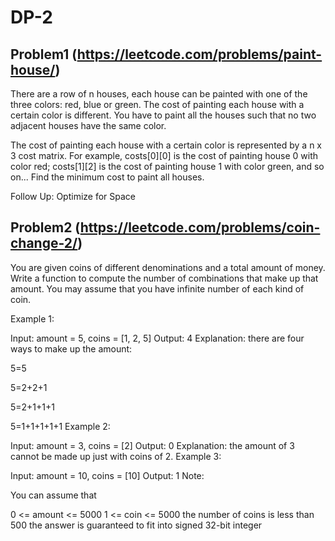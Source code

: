 # DP-2

## Problem1 (https://leetcode.com/problems/paint-house/)
There are a row of n houses, each house can be painted with one of the three colors: red, blue or green. The cost of painting each house with a certain color is different. You have to paint all the houses such that no two adjacent houses have the same color.

The cost of painting each house with a certain color is represented by a n x 3 cost matrix. For example, costs[0][0] is the cost of painting house 0 with color red; costs[1][2] is the cost of painting house 1 with color green, and so on... Find the minimum cost to paint all houses.

Follow Up: Optimize for Space

## Problem2 (https://leetcode.com/problems/coin-change-2/)
You are given coins of different denominations and a total amount of money. Write a function to compute the number of combinations that make up that amount. You may assume that you have infinite number of each kind of coin.

Example 1:

Input: amount = 5, coins = [1, 2, 5]
Output: 4
Explanation: there are four ways to make up the amount:

5=5

5=2+2+1

5=2+1+1+1

5=1+1+1+1+1
Example 2:

Input: amount = 3, coins = [2]
Output: 0
Explanation: the amount of 3 cannot be made up just with coins of 2.
Example 3:

Input: amount = 10, coins = [10] 
Output: 1
Note:

You can assume that

0 <= amount <= 5000
1 <= coin <= 5000
the number of coins is less than 500
the answer is guaranteed to fit into signed 32-bit integer
